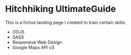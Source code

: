 Hitchhiking UltimateGuide
=============

This is a fictive landing page I created to train certain skills:

- OOJS
- SASS
- Responsive Web Design
- Google Maps API v3



